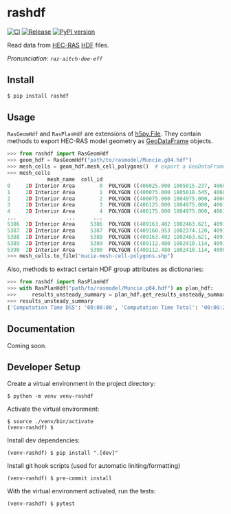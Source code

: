 # rashdf
[![CI](https://github.com/fema-ffrd/rashdf/actions/workflows/continuous-integration.yml/badge.svg?branch=main)](https://github.com/fema-ffrd/rashdf/actions/workflows/continuous-integration.yml)
[![Release](https://github.com/fema-ffrd/rashdf/actions/workflows/release.yml/badge.svg)](https://github.com/fema-ffrd/rashdf/actions/workflows/release.yml)
[![PyPI version](https://badge.fury.io/py/rashdf.svg)](https://badge.fury.io/py/rashdf)

Read data from [HEC-RAS](https://www.hec.usace.army.mil/software/hec-ras/) [HDF](https://github.com/HDFGroup/hdf5) files.

*Pronunciation: `raz·aitch·dee·eff`*

## Install
```bash
$ pip install rashdf
```

## Usage
`RasGeomHdf` and `RasPlanHdf` are extensions of
[h5py.File](https://docs.h5py.org/en/stable/high/file.html#h5py.File). They contain
methods to export HEC-RAS model geometry as
[GeoDataFrame](https://geopandas.org/en/stable/docs/reference/geodataframe.html)
objects.
```python
>>> from rashdf import RasGeomHdf
>>> geom_hdf = RasGeomHdf("path/to/rasmodel/Muncie.g04.hdf")
>>> mesh_cells = geom_hdf.mesh_cell_polygons()  # export a GeoDataFrame
>>> mesh_cells
             mesh_name  cell_id                                           geometry
0     2D Interior Area        0  POLYGON ((406025.000 1805015.237, 406025.000 1...
1     2D Interior Area        1  POLYGON ((406075.000 1805018.545, 406075.000 1...
2     2D Interior Area        2  POLYGON ((406075.000 1804975.000, 406075.000 1...
3     2D Interior Area        3  POLYGON ((406125.000 1804975.000, 406125.000 1...
4     2D Interior Area        4  POLYGON ((406175.000 1804975.000, 406175.000 1...
...                ...      ...                                                ...
5386  2D Interior Area     5386  POLYGON ((409163.402 1802463.621, 409175.000 1...
5387  2D Interior Area     5387  POLYGON ((409160.953 1802374.120, 409125.000 1...
5388  2D Interior Area     5388  POLYGON ((409163.402 1802463.621, 409161.906 1...
5389  2D Interior Area     5389  POLYGON ((409112.480 1802410.114, 409112.046 1...
5390  2D Interior Area     5390  POLYGON ((409112.480 1802410.114, 409063.039 1...
>>> mesh_cells.to_file("mucie-mesh-cell-polygons.shp")
```

Also, methods to extract certain HDF group attributes as dictionaries:
```python
>>> from rashdf import RasPlanHdf
>>> with RasPlanHdf("path/to/rasmodel/Muncie.p04.hdf") as plan_hdf:
>>>     results_unsteady_summary = plan_hdf.get_results_unsteady_summary()
>>> results_unsteady_summary
{'Computation Time DSS': '00:00:00', 'Computation Time Total': '00:00:23', 'Maximum WSEL Error': 0.0099277812987566, 'Maximum number of cores': 6, 'Run Time Window': [datetime.datetime(2024, 3, 27, 9, 31, 52), datetime.datetime(2024, 3, 27, 9, 32, 15)], 'Solution': 'Unsteady Finished Successfully', 'Time Solution Went Unstable': None, 'Time Stamp Solution Went Unstable': 'Not Applicable'}
```

## Documentation
Coming soon.

## Developer Setup
Create a virtual environment in the project directory:
```
$ python -m venv venv-rashdf
```

Activate the virtual environment:
```
$ source ./venv/bin/activate
(venv-rashdf) $
```

Install dev dependencies:
```
(venv-rashdf) $ pip install ".[dev]"
```

Install git hook scripts (used for automatic liniting/formatting)
```
(venv-rashdf) $ pre-commit install
```

With the virtual environment activated, run the tests:
```
(venv-rashdf) $ pytest
```


